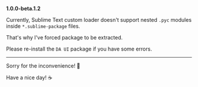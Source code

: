**1.0.0-beta.1.2**

Currently, Sublime Text custom loader doesn't support nested `.pyc` modules
inside `*.sublime-package` files.

That's why I've forced package to be extracted.

Please re-install the `DA UI` package if you have some errors.

***

Sorry for the inconvenience! 🐛

Have a nice day! ☕
